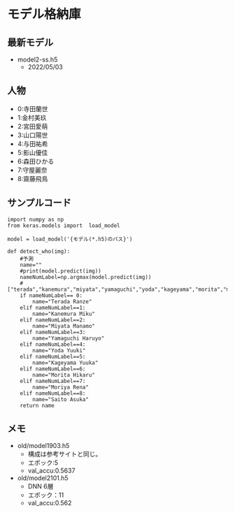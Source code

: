 # モデル格納庫

## 最新モデル
- model2-ss.h5
    - 2022/05/03

## 人物
- 0:寺田蘭世
- 1:金村美玖
- 2:宮田愛萌
- 3:山口陽世
- 4:与田祐希
- 5:影山優佳
- 6:森田ひかる
- 7:守屋麗奈
- 8:齋藤飛鳥

## サンプルコード
```python3
import numpy as np
from keras.models import  load_model

model = load_model('{モデル(*.h5)のパス}')

def detect_who(img):
    #予測
    name=""
    #print(model.predict(img))
    nameNumLabel=np.argmax(model.predict(img))
    #["terada","kanemura","miyata","yamaguchi","yoda","kageyama","morita","moriya","saito"]
    if nameNumLabel== 0: 
        name="Terada Ranze"
    elif nameNumLabel==1:
        name="Kanemura Miku"
    elif nameNumLabel==2:
        name="Miyata Manamo"
    elif nameNumLabel==3:
        name="Yamaguchi Haruyo"
    elif nameNumLabel==4:
        name="Yoda Yuuki"
    elif nameNumLabel==5:
        name="Kageyama Yuuka"
    elif nameNumLabel==6:
        name="Morita Hikaru"
    elif nameNumLabel==7:
        name="Moriya Rena"
    elif nameNumLabel==8:
        name="Saito Asuka"
    return name
```

## メモ
- old/model1903.h5
    - 構成は参考サイトと同じ。
    - エポック:5
    - val_accu:0.5637
- old/model2101.h5
    - DNN 6層
    - エポック：11
    - val_accu:0.562

